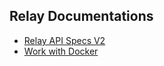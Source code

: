 
## Relay Documentations

- [Relay API Specs V2](relay_api_spec_v2)
- [Work with Docker](relay_docker)
